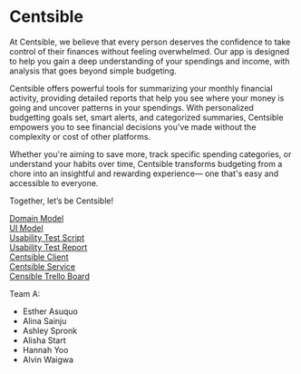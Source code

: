 # Centsible

At Centsible, we believe that every person deserves the confidence to take control of their finances without feeling overwhelmed. Our app is designed to help you gain a deep understanding of your spendings and income, with analysis that goes beyond simple budgeting.

Centsible offers powerful tools for summarizing your monthly financial activity, providing detailed reports that help you see where your money is going and uncover patterns in your spendings. With personalized budgetting goals set, smart alerts, and categorized summaries, Centsible empowers you to see financial decisions you've made without the complexity or cost of other platforms.

Whether you're aiming to save more, track specific spending categories, or understand your habits over time, Centsible transforms budgeting from a chore into an insightful and rewarding experience— one that's easy and accessible to everyone.

Together, let’s be Centsible!

[Domain Model](/images/Domain%20Model.png) <br>
[UI Model](/images/UI%20Model.png) <br>
[Usability Test Script](/documents/UsabilityTestScript.MD)<br>
[Usability Test Report](/documents/UsabilityTestReport.md)<br>
[Centsible Client](https://github.com/calvin-cs262-Fall2024-TheATeam/Centsible-Client?tab=readme-ov-file)<br>
[Centsible Service](https://github.com/calvin-cs262-Fall2024-TheATeam/Centsible-Service)<br>
[Censible Trello Board](https://trello.com/b/TxkbVRhz/cs262-theateam)

Team A:

- Esther Asuquo
- Alina Sainju
- Ashley Spronk
- Alisha Start
- Hannah Yoo
- Alvin Waigwa
